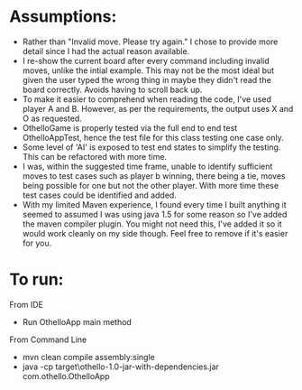 # Assumptions:

* Rather than "Invalid move. Please try again." I chose to provide more detail since I had the actual reason available.
* I re-show the current board after every command including invalid moves, unlike the intial example. This may not be the most ideal but given the user typed the wrong thing in maybe they didn't read the board correctly. Avoids having to scroll back up.
* To make it easier to comprehend when reading the code, I've used player A and B. However, as per the requirements, the output uses X and O as requested.
* OthelloGame is properly tested via the full end to end test OthelloAppTest, hence the test file for this class testing one case only.
* Some level of 'AI' is exposed to test end states to simplify the testing. This can be refactored with more time.
* I was, within the suggested time frame, unable to identify sufficient moves to test cases such as player b winning, there being a tie, moves being possible for one but not the other player. With more time these test cases could be identified and added. 
* With my limited Maven experience, I found every time I built anything it seemed to assumed I was using java 1.5 for some reason so I've added the maven compiler plugin. You might not need this, I've added it so it would work cleanly on my side though. Feel free to remove if it's easier for you.

# To run:
From IDE
* Run OthelloApp main method

From Command Line
* mvn clean compile assembly:single
* java -cp target\othello-1.0-jar-with-dependencies.jar com.othello.OthelloApp